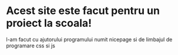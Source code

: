 # Acest site este facut pentru un proiect la scoala!
l-am facut cu ajutorului programului numit nicepage si de limbajul de programare css si js
